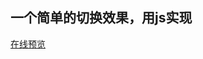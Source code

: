 ## 一个简单的切换效果，用js实现
[在线预览](http://htmlpreview.github.io/?https://github.com/ThatisByWj/JS_practice/blob/master/num1/num1.html)
